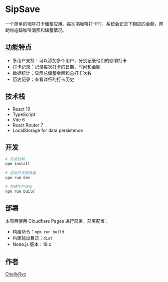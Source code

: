 # SipSave

一个简单的咖啡打卡储蓄应用。每次喝咖啡打卡时，系统会记录下相应的金额，帮助你追踪咖啡消费和储蓄情况。

## 功能特点

- 多用户支持：可以添加多个用户，分别记录他们的咖啡打卡
- 打卡记录：记录每次打卡的日期、时间和金额
- 数据统计：显示总储蓄金额和总打卡次数
- 历史记录：查看详细的打卡历史

## 技术栈

- React 19
- TypeScript
- Vite 6
- React Router 7
- LocalStorage for data persistence

## 开发

```bash
# 安装依赖
npm install

# 启动开发服务器
npm run dev

# 构建生产版本
npm run build
```

## 部署

本项目使用 Cloudflare Pages 进行部署。部署配置：

- 构建命令：`npm run build`
- 构建输出目录：`dist`
- Node.js 版本：19.x

## 作者

[ChellyRyo](https://github.com/ChellyRyo)
